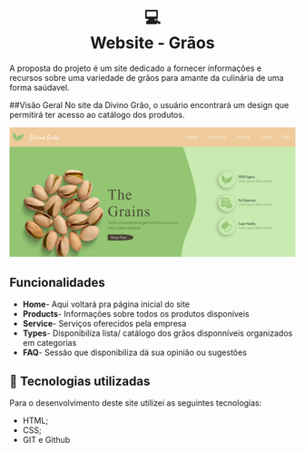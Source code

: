 <h1 align="center">
  💻<br>Website - Grãos
</h1>
A proposta do projeto é um site dedicado a fornecer informações e recursos sobre uma variedade de grãos para amante da culinária de uma forma saúdavel.

##Visão Geral
No site da Divino Grão, o usuário encontrará um design que permitirá ter acesso ao catálogo dos produtos.

![Resultado final do projeto](assets/final.png)

## Funcionalidades
- **Home**- Aqui voltará pra página inicial do site
- **Products**- Informações sobre todos os produtos disponíveis
- **Service**- Serviços oferecidos pela empresa
- **Types**- Disponibiliza lista/ catálogo dos grãos disponníveis organizados em categorias
- **FAQ**- Sessão que disponibiliza dá sua opinião ou sugestões

## 💼 Tecnologias utilizadas

Para o desenvolvimento deste site utilizei as seguintes tecnologias:
- HTML;
- CSS;
- GIT e Github